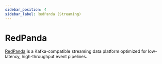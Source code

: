 ```yaml
---
sidebar_position: 4
sidebar_label: RedPanda (Streaming)
---
```


# RedPanda

[RedPanda](https://redpanda.com/) is a Kafka-compatible streaming data platform optimized for low-latency, high-throughput event pipelines.
